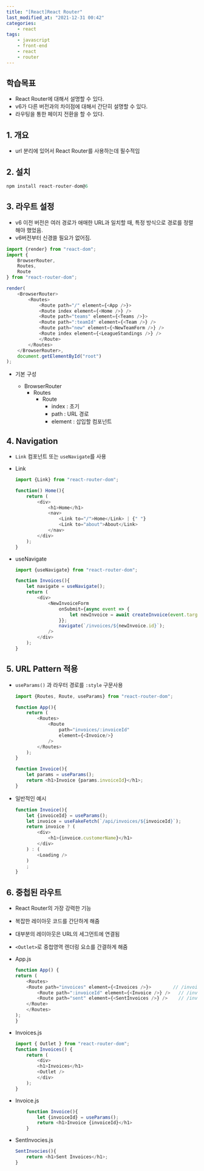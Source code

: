 ```yaml
---
title: "[React]React Router"
last_modified_at: "2021-12-31 00:42"
categories:
    - react
tags:
    - javascript
    - front-end
    - react
    - router
---
```

## 학습목표

* React Router에 대해서 설명할 수 있다.
* v6가 다른 버전과의 차이점에 대해서 간단히 설명할 수 있다.
* 라우팅을 통한 페이지 전환을 할 수 있다.

## 1. 개요

* url 분리에 있어서 React Router를 사용하는데 필수적임

## 2. 설치

~~~js
npm install react-router-dom@6
~~~

## 3. 라우트 설정

* v6 이전 버전은 여러 경로가 애매한 URL과 일치할 때, 특정 방식으로 경로를 정렬해야 했었음.
* v6버전부터 신경쓸 필요가 없어짐.

```js
import {render} from "react-dom";
import {
    BrowserRouter,
    Routes,
    Route
} from "react-router-dom";

render(
    <BrowserRouter>
        <Routes>
            <Route path="/" element={<App />}>
            <Route index element={<Home />} />
            <Route path="teams" element={<Teams />}>
            <Route path=":teamId" element={<Team />} />
            <Route path="new" element={<NewTeamForm />} />
            <Route index element={<LeagueStandings />} />
            </Route>
        </Routes>
    </BrowserRouter>,
    document.getElementById("root")
);

```
* 기본 구성

    * BrowserRouter
        * Routes
            * Route
                * index : 초기
                * path : URL 경로
                * element : 삽입할 컴포넌트


## 4. Navigation

* <code>Link</code> 컴포넌트 또는 <code>useNavigate</code>를 사용
* Link

    ```js
    import {Link} from "react-router-dom";

    function() Home(){
        return (
            <div>
                <h1>Home</h1>
                <nav>
                    <Link to="/">Home</Link> | {" "}
                    <Link to="about">About</Link>
                </nav>
            </div>
        );
    }
    ```

* useNavigate

    ```js
    import {useNavigate} from "react-router-dom";

    function Invoices(){
        let navigate = useNavigate();
        return (
            <div>
                <NewInvoiceForm
                    onSubmit={async event => {
                        let newInvoice = await createInvoice(event.target);
                    }};
                    navigate(`/invoices/${newInvoice.id}`);
                />
            </div>
        );
    }
    ```

## 5. URL Pattern 적용

* <code>useParams()</code> 과 라우터 경로를 <code>:style</code> 구문사용

    ~~~js
    import {Routes, Route, useParams} from "react-router-dom";

    function App(){
        return (
            <Routes>
                <Route
                    path="invoices/:invoiceId"
                    element={<Invoice/>}
                />
            </Routes>
        );
    }

    function Invoice(){
        let params = useParams();
        return <h1>Invoice {params.invoiceId}</h1>;
    }
    ~~~

* 일반적인 예시

    ```js
    function Invoice(){
        let {invoiceId} = useParams();
        let invoice = useFakeFetch(`/api/invoices/${invoiceId}`);
        return invoice ? (
            <div>
                <h1>{invoice.customerName}</h1>
            </div>
        ) : (
            <Loading />
        )
        ;
    }
    ```

## 6. 중첩된 라우트

* React Router의 가장 강력한 기능
* 복잡한 레이아웃 코드를 간단하게 해줌
* 대부분의 레이아웃은 URL의 세그먼트에 연결됨
* <code>\<Outlet\></code>로 중첩영역 렌더링 요소를 간결하게 해줌

* App.js

    ~~~js
    function App() {
    return (
        <Routes>
        <Route path="invoices" element={<Invoices />}>        // /invoices
            <Route path=":invoiceId" element={<Invoice />} />   // /invoices/sent
            <Route path="sent" element={<SentInvoices />} />    // /invoices/:invoiceId
        </Route>
        </Routes>
    );
    }
    ~~~

* Invoices.js

    ```js
    import { Outlet } from "react-router-dom";
    function Invoices() {
        return (
            <div>
            <h1>Invoices</h1>
            <Outlet />
            </div>
        );
    }
    ```

* Invoice.js

    ```js
        function Invoice(){
            let {invoiceId} = useParams();
            return <h1>Invoice {invoiceId}</h1>
        }
    ```

* SentInvocies.js

    ```js
    SentInvocies(){
        return <h1>Sent Invoices</h1>;
    }
    ```
